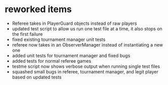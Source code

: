 # reworked items
- Referee takes in PlayerGuard objects instead of raw players
- updated test script to allow us run one test file at a time, it also stops on the first failure
- fixed existing tournament manager unit tests
- referee now takes in an ObserverManager instead of instantiating a new one
- added unit tests for tournament manager and fixed bugs
- added tests for normal referee games
- testme script now shows verbose output when running single test files
- squashed small bugs in referee, tournament manager, and legit player based on updated tests
